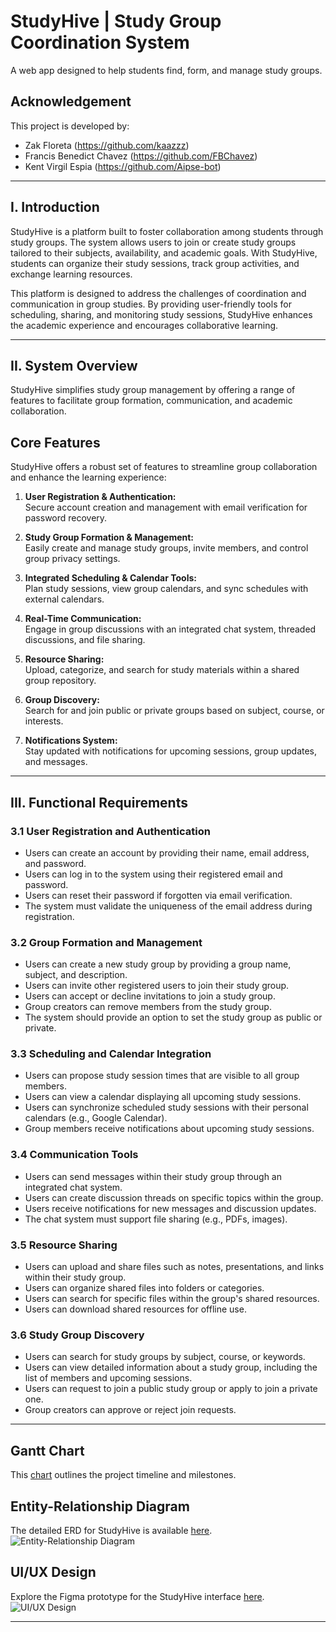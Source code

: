 # StudyHive | Study Group Coordination System  
A web app designed to help students find, form, and manage study groups.  

## Acknowledgement  
This project is developed by:  
- Zak Floreta (https://github.com/kaazzz)  
- Francis Benedict Chavez (https://github.com/FBChavez)  
- Kent Virgil Espia (https://github.com/Aipse-bot)  

---

## I. Introduction  

StudyHive is a platform built to foster collaboration among students through study groups. The system allows users to join or create study groups tailored to their subjects, availability, and academic goals. With StudyHive, students can organize their study sessions, track group activities, and exchange learning resources.  

This platform is designed to address the challenges of coordination and communication in group studies. By providing user-friendly tools for scheduling, sharing, and monitoring study sessions, StudyHive enhances the academic experience and encourages collaborative learning.  

---

## II. System Overview  

StudyHive simplifies study group management by offering a range of features to facilitate group formation, communication, and academic collaboration.  

## Core Features  

StudyHive offers a robust set of features to streamline group collaboration and enhance the learning experience:  

1. **User Registration & Authentication:**  
   Secure account creation and management with email verification for password recovery.  

2. **Study Group Formation & Management:**  
   Easily create and manage study groups, invite members, and control group privacy settings.  

3. **Integrated Scheduling & Calendar Tools:**  
   Plan study sessions, view group calendars, and sync schedules with external calendars.  

4. **Real-Time Communication:**  
   Engage in group discussions with an integrated chat system, threaded discussions, and file sharing.  

5. **Resource Sharing:**  
   Upload, categorize, and search for study materials within a shared group repository.  

6. **Group Discovery:**  
   Search for and join public or private groups based on subject, course, or interests.  

7. **Notifications System:**  
   Stay updated with notifications for upcoming sessions, group updates, and messages.  

---

## III. Functional Requirements  

### 3.1 User Registration and Authentication  

- Users can create an account by providing their name, email address, and password.  
- Users can log in to the system using their registered email and password.  
- Users can reset their password if forgotten via email verification.  
- The system must validate the uniqueness of the email address during registration.  

### 3.2 Group Formation and Management  

- Users can create a new study group by providing a group name, subject, and description.  
- Users can invite other registered users to join their study group.  
- Users can accept or decline invitations to join a study group.  
- Group creators can remove members from the study group.  
- The system should provide an option to set the study group as public or private.  

### 3.3 Scheduling and Calendar Integration  

- Users can propose study session times that are visible to all group members.  
- Users can view a calendar displaying all upcoming study sessions.  
- Users can synchronize scheduled study sessions with their personal calendars (e.g., Google Calendar).  
- Group members receive notifications about upcoming study sessions.  

### 3.4 Communication Tools  

- Users can send messages within their study group through an integrated chat system.  
- Users can create discussion threads on specific topics within the group.  
- Users receive notifications for new messages and discussion updates.  
- The chat system must support file sharing (e.g., PDFs, images).  

### 3.5 Resource Sharing  

- Users can upload and share files such as notes, presentations, and links within their study group.  
- Users can organize shared files into folders or categories.  
- Users can search for specific files within the group's shared resources.  
- Users can download shared resources for offline use.  

### 3.6 Study Group Discovery  

- Users can search for study groups by subject, course, or keywords.  
- Users can view detailed information about a study group, including the list of members and upcoming sessions.  
- Users can request to join a public study group or apply to join a private one.  
- Group creators can approve or reject join requests.  
---

## Gantt Chart  
This [chart]([https://example.com](https://docs.google.com/spreadsheets/d/1N-WHbdRff3_XEj8DAm4W29-BmM5y81USY1xoHS-dNaU/edit?fbclid=IwY2xjawFY8FZleHRuA2FlbQIxMAABHe7LMOuun2_iUoyeoWwRcuwtUhRs42pmQHXDXUjFnNlzD0sJNmHMXiv15A_aem_ww9pwBZXeCJaA2p6AFry2g&pli=1&gid=0#gid=0)) outlines the project timeline and milestones.  

## Entity-Relationship Diagram  
The detailed ERD for StudyHive is available [here]([https://example.com](https://www.figma.com/board/4TaZ16npOXSoP1tR9cJpyf/ERD---STUDY-GROUP-COORDINATION-SYSTEM?node-id=0-1&node-type=canvas)).  
![Entity-Relationship Diagram](readme-images/ERD_StudyHive.png)  

## UI/UX Design  
Explore the Figma prototype for the StudyHive interface [here]([https://figma.com/project](https://www.figma.com/design/7Z9HEcJVhxUkmXlcbYPjhU/StudyHive?node-id=0-1&node-type=canvas)).  
![UI/UX Design](readme-images/UIUX_StudyHive.png)  

---

